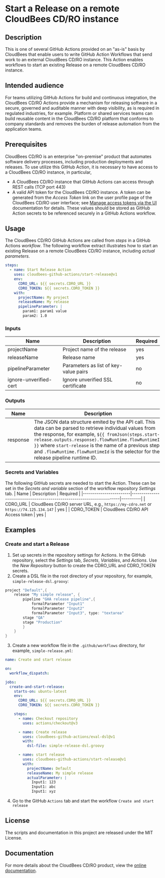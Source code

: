 # Start a Release on a remote CloudBees CD/RO instance
## Description
This is one of several GitHub Actions provided on an "as-is" basis by CloudBees that enable users to write GitHub Action Workflows that send work to an external CloudBees CD/RO instance. This Action enables workflows to start an existing Release on a remote CloudBees CD/RO instance.
## Intended audience
For teams utilizing GitHub Actions for build and continuous integration, the CloudBees CD/RO Actions provide a mechanism for releasing software in a secure, governed and auditable manner with deep visibility, as is required in regulated industries, for example. Platform or shared services teams can build reusable content in the CloudBees CD/RO platform that conforms to company standards and removes the burden of release automation from the application teams.
## Prerequisites
CloudBees CD/RO is an enterprise "on-premise" product that automates software delivery processes, including production deployments and releases. To use utilize this GitHub Action, it is necessary to have access to a CloudBees CD/RO instance, in particular, 
- A CloudBees CD/RO instance that GitHub Actions can access through REST calls (TCP port 443)
- A valid API token for the CloudBees CD/RO instance. A token can be generated from the _Access Token_ link on the user profile page of the CloudBees CD/RO user interface; see [Manage access tokens via the UI](https://docs.cloudbees.com/docs/cloudbees-cd/latest/intro/sign-in-cd#_manage_access_tokens_via_the_ui) documentation for details.
These values should be stored as GitHub Action secrets to be referenced securely in a GitHub Actions workflow.
## Usage
The CloudBees CD/RO GitHub Actions are called from _steps_ in a GitHub Actions _workflow_. The following workflow extract illustrates how to start an existing Release on a remote CloudBees CD/RO instance, including _actual parameters_.
```yaml
steps:
  - name: Start Release Action
    uses: cloudbees-github-actions/start-release@v1
    env:
      CDRO_URL: ${{ secrets.CDRO_URL }}
      CDRO_TOKEN: ${{ secrets.CDRO_TOKEN }}
    with:
      projectName: My project
      releaseName: My release
      pipelineParameter: |
        param1: param1 value
        param2: 1.0
```
### Inputs
| Name                   | Description                                                            | Required |
|------------------------|------------------------------------------------------------------------|----------|
| projectName            | Project name of the release                                            | yes      |
| releaseName            | Release name                                                           | yes      |
| pipelineParameter      | Parameters as list of key-value pairs                                  | no       |
| ignore-unverified-cert | Ignore unverified SSL certificate                                      | no       |
### Outputs
| Name                   | Description                                                            |
|------------------------|------------------------------------------------------------------------|
| response               | The JSON data structure emited by the API call. This data can be parsed to retrieve individual values from the response, for example, `${{ fromJson(steps.start-release.outputs.response).flowRuntime.flowRuntimeId }}` where `start-release` is the name of a previous step and `.flowRuntime.flowRuntimeId` is the selector for the release pipeline runtime ID. |
### Secrets and Variables
The following GitHub secrets are needed to start the Action. These can be set in the _Secrets and variable_ section of the workflow repository _Settings_ tab.
| Name                   | Description                                                            | Required |
|------------------------|------------------------------------------------------------------------|----------|
| CDRO_URL               | CloudBees CD/RO server URL, e.g., `https://my-cdro.net` or `https://74.125.134.147` | yes |
| CDRO_TOKEN             | CloudBees CD/RO API Access token                                       | yes      |
## Examples
### Create and start a Release
1. Set up secrets in the repository settings for Actions. In the GitHub repository, select the _Settings_ tab, _Secrets_, _Variables_, and _Actions_. Use the _New Repository_ button to create the CDRO_URL and CDRO_TOKEN secrets.
2. Create a DSL file in the root directory of your repository, for example, `simple-release-dsl.groovy`:
```groovy
project "Default",{
	release "My simple release", {
		pipeline "GHA release pipeline",{
			formalParameter "Input1"
			formalParameter "Input2"
			formalParameter "Input3", type: "textarea"
		stage "QA"
		stage "Production"
		}
	}
}
```
3. Create a new workflow file in the `.github/workflows` directory, for example, `simple-release.yml`:
```yaml
name: Create and start release

on:
  workflow_dispatch:

jobs:
  create-and-start-release:
    starts-on: ubuntu-latest
    env:
      CDRO_URL: ${{ secrets.CDRO_URL }}
      CDRO_TOKEN: ${{ secrets.CDRO_TOKEN }}

    steps:
      - name: Checkout repository
        uses: actions/checkout@v3

      - name: Create release
        uses: cloudbees-github-actions/eval-dsl@v1
        with:
          dsl-file: simple-release-dsl.groovy

      - name: start release
        uses: cloudbees-github-actions/start-release@v1
        with:
          projectName: Default
          releaseName: My simple release
          actualParameter: |
            Input1: 123
            Input1: abc
            Input1: xyz
```
4. Go to the GitHub `Actions` tab and start the workflow `Create and start release`
## License
The scripts and documentation in this project are released under the MIT License.
## Documentation
For more details about the CloudBees CD/RO product, view the [online documentation](https://docs.cloudbees.com/docs/cloudbees-cd/latest/).

